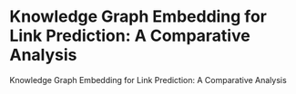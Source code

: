 # Knowledge Graph Embedding for Link Prediction: A Comparative Analysis
Knowledge Graph Embedding for Link Prediction: A Comparative Analysis
